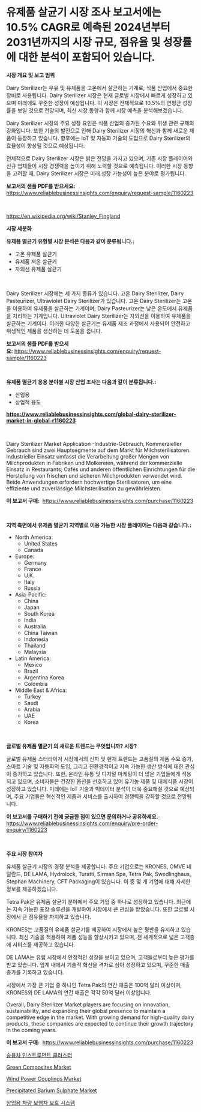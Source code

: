 <p><h1>유제품 살균기 시장 조사 보고서에는 10.5% CAGR로 예측된 2024년부터 2031년까지의 시장 규모, 점유율 및 성장률에 대한 분석이 포함되어 있습니다.</h1></p><p><strong>시장 개요 및 보고 범위</strong></p>
<p><p>Dairy Sterilizer는 우유 및 유제품을 고온에서 살균하는 기계로, 식품 산업에서 중요한 장비로 사용됩니다. Dairy Sterilizer 시장은 현재 글로벌 시장에서 빠르게 성장하고 있으며 미래에도 꾸준한 성장이 예상됩니다. 이 시장은 전체적으로 10.5%의 연평균 성장률을 보일 것으로 전망되며, 최신 시장 동향과 함께 시장 예측을 분석해보겠습니다.</p><p>Dairy Sterilizer 시장의 주요 성장 요인은 식품 산업의 증가된 수요와 위생 관련 규제의 강화입니다. 또한 기술의 발전으로 인해 Dairy Sterilizer 시장의 혁신과 함께 새로운 제품이 등장하고 있습니다. 향후에는 IoT 및 자동화 기술의 도입으로 Dairy Sterilizer의 효율성이 향상될 것으로 예상됩니다.</p><p>전체적으로 Dairy Sterilizer 시장은 밝은 전망을 가지고 있으며, 기존 시장 플레이어와 신규 업체들이 시장 경쟁력을 높이기 위해 노력할 것으로 예측됩니다. 이러한 시장 동향을 고려할 때, Dairy Sterilizer 시장은 미래 성장 가능성이 높은 분야로 평가됩니다.</p></p>
<p><strong>보고서의 샘플 PDF를 받으세요:</strong> <a href="https://www.reliablebusinessinsights.com/enquiry/request-sample/1160223">https://www.reliablebusinessinsights.com/enquiry/request-sample/1160223</a></p>
<p>&nbsp;</p>
<p><a href="https://en.wikipedia.org/wiki/Stanley_Fingland">https://en.wikipedia.org/wiki/Stanley_Fingland</a></p>
<p><strong>시장 세분화</strong></p>
<p><strong>유제품 멸균기 유형별 시장 분석은 다음과 같이 분류됩니다.:</strong></p>
<p><ul><li>고온 유제품 살균기</li><li>유제품 저온 살균기</li><li>자외선 유제품 살균기</li></ul></p>
<p>&nbsp;</p>
<p><p>Dairy Sterilizer 시장에는 세 가지 종류가 있습니다. 고온 Dairy Sterilizer, Dairy Pasteurizer, Ultraviolet Dairy Sterilizer가 있습니다. 고온 Dairy Sterilizer는 고온을 이용하여 유제품을 살균하는 기계이며, Dairy Pasteurizer는 낮은 온도에서 유제품을 처리하는 기계입니다. Ultraviolet Dairy Sterilizer는 자외선을 이용하여 유제품을 살균하는 기계이다. 이러한 다양한 살균기는 유제품 제조 과정에서 사용되어 안전하고 위생적인 제품을 생산하는 데 도움을 줍니다.</p></p>
<p><strong>보고서의 샘플 PDF를 받으세요:</strong>&nbsp;<a href="https://www.reliablebusinessinsights.com/enquiry/request-sample/1160223">https://www.reliablebusinessinsights.com/enquiry/request-sample/1160223</a></p>
<p>&nbsp;</p>
<p><strong> 유제품 멸균기 응용 분야별 시장 산업 조사는 다음과 같이 분류됩니다.:</strong></p>
<p><ul><li>산업용</li><li>상업적 용도</li></ul></p>
<p><strong><a href="https://www.reliablebusinessinsights.com/global-dairy-sterilizer-market-in-global-r1160223">https://www.reliablebusinessinsights.com/global-dairy-sterilizer-market-in-global-r1160223</a></strong></p>
<p>&nbsp;</p>
<p><p>Dairy Sterilizer Market Application -Industrie-Gebrauch, Kommerzieller Gebrauch sind zwei Hauptsegmente auf dem Markt für Milchsterilisatoren. Industrieller Einsatz umfasst die Verarbeitung großer Mengen von Milchprodukten in Fabriken und Molkereien, während der kommerzielle Einsatz in Restaurants, Cafés und anderen öffentlichen Einrichtungen für die Herstellung von frischen und sicheren Milchprodukten verwendet wird. Beide Anwendungen erfordern hochwertige Sterilisatoren, um eine effiziente und zuverlässige Milchsterilisation zu gewährleisten.</p></p>
<p><strong>이 보고서 구매:</strong>&nbsp; <a href="https://www.reliablebusinessinsights.com/purchase/1160223">https://www.reliablebusinessinsights.com/purchase/1160223</a></p>
<p>&nbsp;</p>
<p><strong>지역 측면에서 유제품 멸균기 지역별로 이용 가능한 시장 플레이어는 다음과 같습니다.:</strong></p>
<p><ul>
    <li>
        North America:
        <ul>
            <li>United States</li>
            <li>Canada</li>
        </ul>
    </li>
    <li>
        Europe:
        <ul>
            <li>Germany</li>
            <li>France</li>
            <li>U.K.</li>
            <li>Italy</li>
            <li>Russia</li>
        </ul>
    </li>
    <li>
        Asia-Pacific:
        <ul>
            <li>China</li>
            <li>Japan</li>
            <li>South Korea</li>
            <li>India</li>
            <li>Australia</li>
            <li>China Taiwan</li>
            <li>Indonesia</li>
            <li>Thailand</li>
            <li>Malaysia</li>
        </ul>
    </li>
    <li>
        Latin America:
        <ul>
            <li>Mexico</li>
            <li>Brazil</li>
            <li>Argentina Korea</li>
            <li>Colombia</li>
        </ul>
    </li>
    <li>
        Middle East & Africa:
        <ul>
            <li>Turkey</li>
            <li>Saudi</li>
            <li>Arabia</li>
            <li>UAE</li>
            <li>Korea</li>
        </ul>
    </li>
    </ul></p>
<p>&nbsp;</p>
<p><strong>글로벌 유제품 멸균기 의 새로운 트렌드는 무엇입니까? 시장?</strong></p>
<p><p>글로벌 유제품 스터라이저 시장에서의 신차 및 현재 트렌드는 고품질의 제품 수요 증가, 스마트 기술 및 자동화의 도입, 그리고 친환경적이고 지속 가능한 생산 방식에 대한 관심이 증가하고 있습니다. 또한, 온라인 유통 및 디지털 마케팅이 더 많은 기업들에게 적용되고 있으며, 소비자들은 건강한 옵션을 선호하고 있어 유기농 제품 및 대체식품 시장이 성장하고 있습니다. 미래에는 IoT 기술과 빅데이터 분석이 더욱 중요해질 것으로 예상되며, 주요 기업들은 혁신적인 제품과 서비스를 출시하여 경쟁력을 강화할 것으로 전망됩니다.</p></p>
<p><strong>이 보고서를 구매하기 전에 궁금한 점이 있으면 문의하거나 공유하세요.</strong>- <a href="https://www.reliablebusinessinsights.com/enquiry/pre-order-enquiry/1160223">https://www.reliablebusinessinsights.com/enquiry/pre-order-enquiry/1160223</a></p>
<p>&nbsp;</p>
<p><strong>주요 시장 참여자</strong></p>
<p><p>유제품 살균기 시장의 경쟁 분석을 제공합니다. 주요 기업으로는 KRONES, OMVE 네덜란드, DE LAMA, Hydrolock, Turatti, Sirman Spa, Tetra Pak, Swedlinghaus, Stephan Machinery, CFT Packaging이 있습니다. 이 중 몇 개 기업에 대해 자세한 정보를 제공하겠습니다.</p><p>Tetra Pak은 유제품 살균기 분야에서 주요 기업 중 하나로 성장하고 있습니다. 최근에는 지속 가능한 포장 솔루션을 개발하여 시장에서 큰 관심을 받았습니다. 또한 글로벌 시장에서 큰 점유율을 차지하고 있습니다.</p><p>KRONES는 고품질의 유제품 살균기를 제공하여 시장에서 높은 평판을 유지하고 있습니다. 최신 기술을 적용하여 제품 성능을 향상시키고 있으며, 전 세계적으로 넓은 고객층에 서비스를 제공하고 있습니다.</p><p>DE LAMA는 유럽 시장에서 안정적인 성장을 보이고 있으며, 고객들로부터 높은 평가를 받고 있습니다. 업계 내에서 기술적 혁신을 격차로 삼아 성장하고 있으며, 꾸준한 매출 증가를 기록하고 있습니다.</p><p>시장에서 가장 큰 기업 중 하나인 Tetra Pak의 연간 매출은 100억 달러 이상이며, KRONES와 DE LAMA의 연간 매출은 각각 50억 달러 이상입니다.</p><p>Overall, Dairy Sterilizer Market players are focusing on innovation, sustainability, and expanding their global presence to maintain a competitive edge in the market. With growing demand for high-quality dairy products, these companies are expected to continue their growth trajectory in the coming years.</p></p>
<p><strong>이 보고서 구매:</strong>&nbsp;&nbsp;<a href="https://www.reliablebusinessinsights.com/purchase/1160223">https://www.reliablebusinessinsights.com/purchase/1160223</a></p>
<p><p><a href="https://github.com/sougarounis/Market-Research-Report-List-4/blob/main/1273678134034.md">승용차 인스트루먼트 클러스터</a></p><p><a href="https://github.com/pizolina/Market-Research-Report-List-5/blob/main/green-composites-market.md">Green Composites Market</a></p><p><a href="https://issuu.com/reportprime-2/docs/wind-power-couplings-market-size-2030.pptx">Wind Power Couplings Market</a></p><p><a href="https://github.com/tamvrosiya/Market-Research-Report-List-5/blob/main/precipitated-barium-sulphate-market.md">Precipitated Barium Sulphate Market</a></p><p><a href="https://medium.com/@cierrahayes645/%EC%83%81%EC%9A%A9-%EC%B0%A8%EB%9F%89-%EB%B3%B4%ED%96%89%EC%9E%90-%EB%B3%B4%ED%98%B8-%EC%8B%9C%EC%8A%A4%ED%85%9C-%EC%8B%9C%EC%9E%A5-%EB%8F%99%ED%96%A5-%EB%B0%8F-%EB%B6%84%EC%84%9D-%EB%AF%B8%EB%9E%98-%EC%84%B1%EC%9E%A5%EC%9D%84-%EC%9C%84%ED%95%9C-%EA%B8%B0%ED%9A%8C-%EB%B0%8F-%EA%B3%BC%EC%A0%9C-2024-2031-7fc8cb573a82">상업용 차량 보행자 보호 시스템</a></p></p>